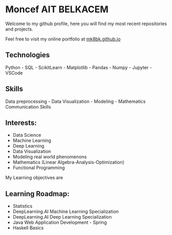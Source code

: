 # Moncef AIT BELKACEM

Welcome to my github profile, here you will find my most recent repositories and projects.

Feel free to visit my online portfolio at [mk8bk.github.io](https://mk8bk.github.io)

## Technologies
Python - SQL - ScikitLearn - Matplotlib - Pandas - Numpy - Jupyter - VSCode

## Skills
Data preprocessing - Data Visualization - Modeling - Mathematics Communication Skills

## Interests:
- Data Science
- Machine Learning
- Deep Learning
- Data Visualization
- Modeling real world phenomenons
- Mathematics (Linear Algebra-Analysis-Optimization)
- Functional Programming

My Learning objectives are
## Learning Roadmap:
- Statistics
- DeepLearning.AI Machine Learning Specialization
- DeepLearning.AI Deep Learning Specialization
- Java Web Application Development - Spring
- Haskell Basics
